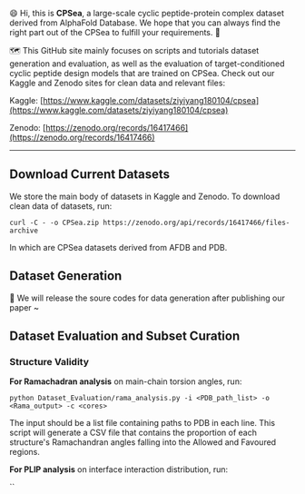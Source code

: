 😄 Hi, this is **CPSea**, a large-scale cyclic peptide-protein complex dataset derived from AlphaFold Database. We hope that you can always find the right part out of the CPSea to fulfill your requirements. 🌊

🗺️ This GitHub site mainly focuses on scripts and tutorials dataset generation and evaluation, as well as the evaluation of target-conditioned cyclic peptide design models that are trained on CPSea. Check out our Kaggle and Zenodo sites for clean data and relevant files:

Kaggle: [https://www.kaggle.com/datasets/ziyiyang180104/cpsea](https://www.kaggle.com/datasets/ziyiyang180104/cpsea)

Zenodo: [https://zenodo.org/records/16417466](https://zenodo.org/records/16417466)

---

## Download Current Datasets

We store the main body of datasets in Kaggle and Zenodo. To download clean data of datasets, run:

`curl -C - -o CPSea.zip https://zenodo.org/api/records/16417466/files-archive`

In which are CPSea datasets derived from AFDB and PDB.


## Dataset Generation

🚧 We will release the soure codes for data generation after publishing our paper ~

## Dataset Evaluation and Subset Curation 

### Structure Validity

**For Ramachadran analysis** on main-chain torsion angles, run: 

`python Dataset_Evaluation/rama_analysis.py -i <PDB_path_list> -o <Rama_output> -c <cores>`

The input should be a list file containing paths to PDB in each line. This script will generate a CSV file that contains the proportion of each structure's Ramachandran angles falling into the Allowed and Favoured regions.

**For PLIP analysis** on interface interaction distribution, run:

``
